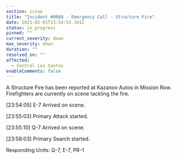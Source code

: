 ```yaml
---
section: issue
title: "Incident #0068 - Emergency Call - Structure Fire"
date: 2021-02-01T23:54:53.341Z
status: in_progress
pinned: ""
current_severity: down
max_severity: down
duration: ""
resolved_on: ""
affected:
  - Central Los Santos
enableComments: false
---
```

A Structure Fire has been reported at Kazanov Autos in Mission Row. Firefighters are currently on scene tackling the fire.

\[23:54:05] E-7 Arrived on scene.

\[23:55:03] Primary Attack started.

\[23:55:10] Q-7 Arrived on scene.

\[23:58:03] Primary Search started.

Responding Units: Q-7, E-7, PR-1